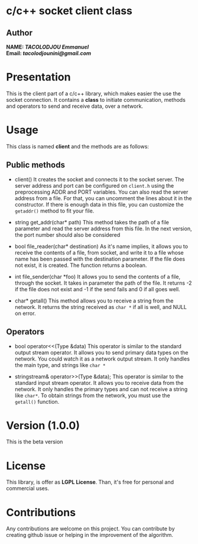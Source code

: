 # c/c++ socket client class

## Author
**NAME: _TACOLODJOU Emmanuel_**  
**Email: _tacolodjounini@gmail.com_**

# Presentation
This is the client part of a c/c++ library, which makes easier the use the socket connection. It contains a **class** to initiate communication, methods and operators to send and receive data, over a network.

# Usage
This class is named **client** and the methods are as follows:

## Public methods

- client()
It creates the socket and connects it to the socket server. The server address and port can be configured on ``client.h`` using the preprocessing ADDR and PORT variables. You can also read the server address from a file. For that, you can uncomment the lines about it in the constructor. If there is enough data in this file, you can customize the ``getaddr()`` method to fit your file.

- string get_addr(char* path)
This method takes the path of a file parameter and read the server address from this file. In the next version, the port number should also be considered


- bool file_reader(char* destination)
As it's name implies, it allows you to receive the contents of a file, from socket, and write it to a file whose name has been passed with the destination parameter. If the file does not exist, it is created. The function returns a boolean. 

- int file_sender(char *foo)
It allows you to send the contents of a file, through the socket. It takes in parameter the path of the file. It returns -2 if the file does not exist and -1 if the send fails and 0 if all goes well.

- char* getall()
This method allows you to receive a string from the network. It returns the string received as ``char *`` if all is well, and NULL on error.

## Operators

- bool operator<<(Type &data)
This operator is similar to the standard output stream operator. It allows you to send primary data types on the network. You could watch it as a network output stream. It only handles the main type, and strings like ``char *``

- stringstream& operator>>(Type &data);
This operator is similar to the standard input stream operator. It allows you to receive data from the network. It only handles the primary types and can not receive a string like ``char*``. To obtain strings from the network, you must use the ``getall()`` function.

# Version (1.0.0)
This is the beta version
# License

This library, is offer as **LGPL License**. Than, it's free for personal and commercial uses.

# Contributions

Any contributions are welcome on this project. You can contribute by creating github issue or helping in the improvement of the algorithm. 
